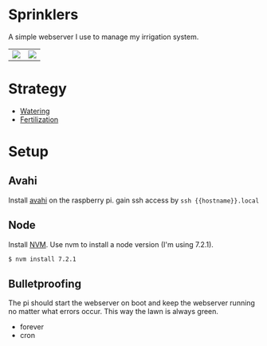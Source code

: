# Sprinklers
A simple webserver I use to manage my irrigation system.

<table>
  <tr>
    <td>
      <img src="https://codycallahan.com/assets/projects/sprinklers-2.jpg" />
    </td>
    <td>
      <img src="https://codycallahan.com/assets/projects/sprinklers.png" />
    </td>
  </tr>
</table>

# Strategy

- [Watering](https://github.com/callahanrts/sprinklers/wiki/Watering)
- [Fertilization](https://github.com/callahanrts/sprinklers/wiki/Fertilization)


# Setup
## Avahi
Install [avahi](http://elinux.org/RPi_Advanced_Setup) on the raspberry pi. gain
ssh access by `ssh {{hostname}}.local`

## Node
Install [NVM](https://github.com/creationix/nvm). Use nvm to install a node
version (I'm using 7.2.1).
```bash
$ nvm install 7.2.1
```

## Bulletproofing
The pi should start the webserver on boot and keep the webserver running no
matter what errors occur. This way the lawn is always green.

- forever
- cron
